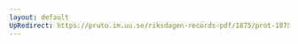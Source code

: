 ```yaml
---
layout: default
UpRedirect: https://pruto.im.uu.se/riksdagen-records-pdf/1875/prot-1875--ak--007.pdf
---
```

